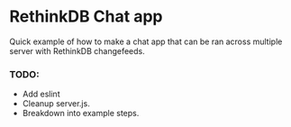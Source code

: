 # RethinkDB Chat app  

Quick example of how to make a chat app that can be ran across multiple server with RethinkDB changefeeds.

### TODO:
- Add eslint
- Cleanup server.js.
- Breakdown into example steps.
